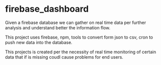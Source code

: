 # firebase_dashboard

Given a firebase database we can gather on real time data per further analysis and understand better the information flow. 

This project uses firebase, npm, tools to convert form json to csv, cron to push new data into the database. 

This projects is created per the necessity of real time monitoring of certain data that if is missing coudl cause problems for end users.
